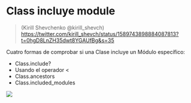 
# Class incluye module
> (Kirill Shevchenko @kirill_shevch) https://twitter.com/kirill_shevch/status/1589743898884087813?t=0hgD8LnZH35dwt8YGAUfBg&s=35

Cuatro formas de comprobar si una Clase incluye un Módulo específico:

* Class.include?
* Usando el operador <
* Class.ancestors
* Class.included_modules

![](https://pbs.twimg.com/media/Fg_mweYWAAADZph?format=jpg&name=small)
